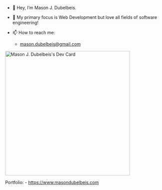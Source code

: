 - 👋 Hey, I’m Mason J. Dubelbeis.                          
- 👀 My primary focus is Web Development but love all fields of software engineering!

- 📫 How to reach me:
    - mason.dubelbeis@gmail.com

<a href="https://app.daily.dev/mdubelbeis"><img src="https://api.daily.dev/devcards/7f49bc568e054677abaa212e785d495b.png?r=r5k" width="400" alt="Mason J. Dubelbeis's Dev Card"/></a>

Portfolio:
    - https://www.masondubelbeis.com

<!---
mdubelbeis/mdubelbeis is a ✨ special ✨ repository because its `README.md` (this file) appears on your GitHub profile.
You can click the Preview link to take a look at your changes.
--->
